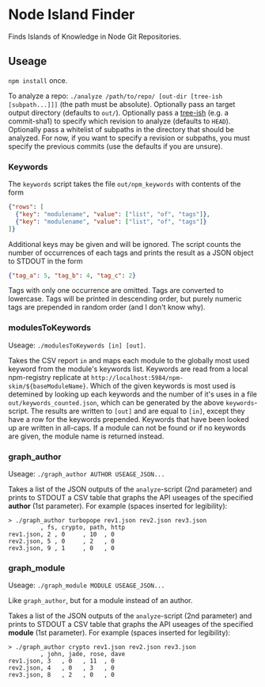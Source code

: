 # Node Island Finder

Finds Islands of Knowledge in Node Git Repositories.

## Useage

`npm install` once.

To analyze a repo: `./analyze /path/to/repo/ [out-dir [tree-ish [subpath...]]]` (the path must be absolute). Optionally pass an target output directory (defaults to `out/`). Optionally pass a [tree-ish](http://stackoverflow.com/a/18605496) (e.g. a commit-sha1) to specify which revision to analyze (defaults to `HEAD`). Optionally pass a whitelist of subpaths in the directory that should be analyzed. For now, if you want to specify a revision or subpaths, you must specify the previous commits (use the defaults if you are unsure).


### Keywords

The `keywords` script takes the file `out/npm_keywords` with contents of the form

```JSON
{"rows": [
  {"key": "modulename", "value": ["list", "of", "tags"]},
  {"key": "modulename", "value": ["list", "of", "tags"]}
]}
```

Additional keys may be given and will be ignored. The script counts the number of occurrences of each tags and prints the result as a JSON object to STDOUT in the form

```JSON
{"tag_a": 5, "tag_b": 4, "tag_c": 2}
```

Tags with only one occurrence are omitted. Tags are converted to lowercase. Tags will be printed in descending order, but purely numeric tags are prepended in random order (and I don't know why).


### modulesToKeywords

Useage: `./modulesToKeywords [in] [out]`.

Takes the CSV report `in` and maps each module to the globally most used keyword from the module's keywords list. Keywords are read from a local npm-registry replicate at `http://localhost:5984/npm-skim/${baseModuleName}`. Which of the given keywords is most used is detemined by looking up each keywords and the number of it's uses in a file `out/keywords_counted.json`, which can be generated by the above `keywords`-script. The results are written to `[out]` and are equal to `[in]`, except they have a row for the keywords prepended. Keywords that have been looked up are written in all-caps. If a module can not be found or if no keywords are given, the module name is returned instead.


### graph_author

Useage: `./graph_author AUTHOR USEAGE_JSON...`

Takes a list of the JSON outputs of the `analyze`-script (2nd parameter) and prints to STDOUT a CSV table that graphs the API useages of the specified **author** (1st parameter). For example (spaces inserted for legibility):

```
> ./graph_author turbopope rev1.json rev2.json rev3.json
         , fs, crypto, path, http
rev1.json, 2 , 0     , 10  , 0
rev2.json, 5 , 0     , 2   , 0
rev3.json, 9 , 1     , 0   , 0
```


### graph_module

Useage: `./graph_module MODULE USEAGE_JSON...`

Like `graph_author`, but for a module instead of an author.

Takes a list of the JSON outputs of the `analyze`-script (2nd parameter) and prints to STDOUT a CSV table that graphs the API useages of the specified **module** (1st parameter). For example (spaces inserted for legibility):

```
> ./graph_author crypto rev1.json rev2.json rev3.json
         , john, jade, rose, dave
rev1.json, 3   , 0   , 11  , 0
rev2.json, 4   , 0   , 3   , 0
rev3.json, 8   , 2   , 0   , 0
```
